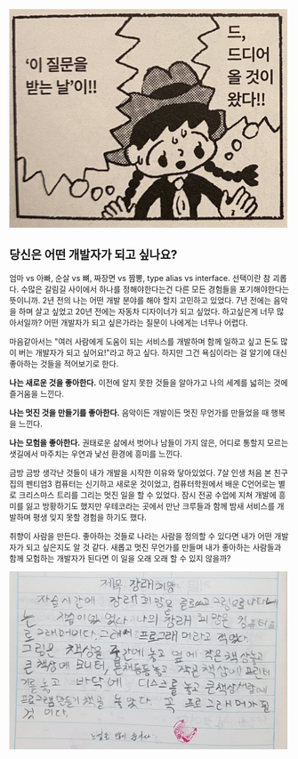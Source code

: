 <img src="./question.jpg" width="500" />

## 당신은 어떤 개발자가 되고 싶나요?

엄마 vs 아빠, 순살 vs 뼈, 짜장면 vs 짬뽕, type alias vs interface. 선택이란 참 괴롭다. 수많은 갈림길 사이에서 하나를 정해야한다는건 다른 모든 경험들을 포기해야한다는 뜻이니까. 2년 전의 나는 어떤 개발 분야를 해야 할지 고민하고 있었다. 7년 전에는 음악을 하며 살고 싶었고 20년 전에는 자동차 디자이너가 되고 싶었다. 하고싶은게 너무 많아서일까? 어떤 개발자가 되고 싶은가라는 질문이 나에게는 너무나 어렵다.

마음같아서는 "여러 사람에게 도움이 되는 서비스를 개발하며 함께 일하고 싶고 돈도 많이 버는 개발자가 되고 싶어요!"라고 하고 싶다. 하지만 그건 욕심이라는 걸 알기에 대신 좋아하는 것들을 적어보기로 한다.

**나는 새로운 것을 좋아한다.** 이전에 알지 못한 것들을 알아가고 나의 세계를 넓히는 것에 즐거움을 느낀다.

**나는 멋진 것을 만들기를 좋아한다.** 음악이든 개발이든 멋진 무언가를 만들었을 때 행복을 느낀다.

**나는 모험을 좋아한다.** 권태로운 삶에서 벗어나 남들이 가지 않은, 어디로 통할지 모르는 샛길에서 마주치는 우연과 낯선 환경에 흥미를 느낀다.

금방 금방 생각난 것들이 내가 개발을 시작한 이유와 닿아있었다. 7살 인생 처음 본 친구집의 펜티엄3 컴퓨터는 신기하고 새로운 것이었고, 컴퓨터학원에서 배운 C언어로는 별로 크리스마스 트리를 그리는 멋진 일을 할 수 있었다. 잠시 전공 수업에 지쳐 개발에 흥미를 잃고 방황하기도 했지만 우테코라는 곳에서 만난 크루들과 함께 밤새 서비스를 개발하며 평생 잊지 못할 경험을 하기도 했다.

취향이 사람을 만든다. 좋아하는 것들로 나라는 사람을 정의할 수 있다면 내가 어떤 개발자가 되고 싶은지도 알 것 같다. 새롭고 멋진 무언가를 만들며 내가 좋아하는 사람들과 함께 모험하는 개발자가 된다면 이 일을 오래 오래 할 수 있지 않을까?

<img src="./diary.png" width="500" />
